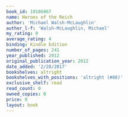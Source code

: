 ```yaml
---
book_id: 19186867
name: Heroes of the Reich
author: 'Michael Walsh-McLaughlin'
author_l-f: 'Walsh-McLaughlin, Michael'
my_rating: 0
average_rating: 4
binding: Kindle Edition
number_of_pages: 241
year_published: 2012
original_publication_year: 2012
date_added: '2/28/2017'
bookshelves: altright
bookshelves_with_positions: 'altright (#88)'
exclusive_shelf: read
read_count: 0
owned_copies: 0
price: 0
layout: book
---
```

